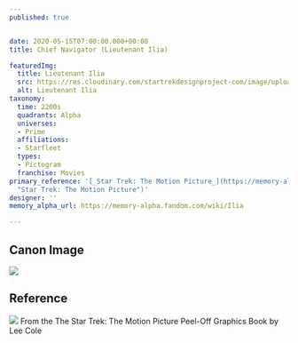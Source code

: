 ```yaml
---
published: true


date: 2020-05-15T07:00:00.000+00:00
title: Chief Navigator (Lieutenant Ilia)

featuredImg:
  title: Lieutenant Ilia
  src: https://res.cloudinary.com/startrekdesignproject-com/image/upload/v1589488836/Ilia.png
  alt: Lieutenant Ilia
taxonomy:
  time: 2200s
  quadrants: Alpha
  universes:
  - Prime
  affiliations:
  - Starfleet
  types:
  - Pictogram
  franchise: Movies
primary_reference: '[_Star Trek: The Motion Picture_](https://memory-alpha.fandom.com/wiki/Star_Trek:_The_Motion_Picture
  "Star Trek: The Motion Picture")'
designer: ''
memory_alpha_url: https://memory-alpha.fandom.com/wiki/Ilia

---
```

## Canon Image

![](https://res.cloudinary.com/startrekdesignproject-com/image/upload/v1589488836/Ilia_TMP1.jpg)

## Reference


![](https://res.cloudinary.com/startrekdesignproject-com/image/upload/v1589488836/Ilia_Ref.jpg)
From the The Star Trek: The Motion Picture Peel-Off Graphics Book by Lee Cole
